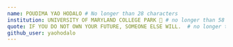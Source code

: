 ```yaml
---
name: POUDIMA YAO HODALO # No longer than 28 characters
institution: UNIVERSITY OF MARYLAND COLLEGE PARK 🚩 # no longer than 58 characters
quote: IF YOU DO NOT OWN YOUR FUTURE, SOMEONE ELSE WILL.  # no longer than 100 characters, avoid using quotes(") to guarantee the format remains the same.
github_user: yaohodalo
---
```

